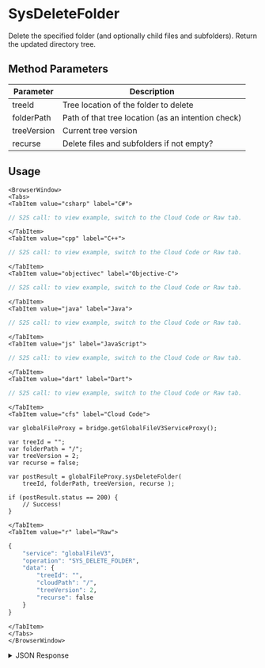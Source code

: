 # SysDeleteFolder

Delete the specified folder (and optionally child files and subfolders). Return the updated directory tree.

<PartialServop service_name="globalFileV3" operation_name="SYS_DELETE_FOLDER" />

## Method Parameters

| Parameter   | Description                                        |
| ----------- | -------------------------------------------------- |
| treeId      | Tree location of the folder to delete              |
| folderPath  | Path of that tree location (as an intention check) |
| treeVersion | Current tree version                               |
| recurse     | Delete files and subfolders if not empty?          |

## Usage

```mdx-code-block
<BrowserWindow>
<Tabs>
<TabItem value="csharp" label="C#">
```

```csharp
// S2S call: to view example, switch to the Cloud Code or Raw tab.
```

```mdx-code-block
</TabItem>
<TabItem value="cpp" label="C++">
```

```cpp
// S2S call: to view example, switch to the Cloud Code or Raw tab.
```

```mdx-code-block
</TabItem>
<TabItem value="objectivec" label="Objective-C">
```

```objectivec
// S2S call: to view example, switch to the Cloud Code or Raw tab.
```

```mdx-code-block
</TabItem>
<TabItem value="java" label="Java">
```

```java
// S2S call: to view example, switch to the Cloud Code or Raw tab.
```

```mdx-code-block
</TabItem>
<TabItem value="js" label="JavaScript">
```

```javascript
// S2S call: to view example, switch to the Cloud Code or Raw tab.
```

```mdx-code-block
</TabItem>
<TabItem value="dart" label="Dart">
```

```dart
// S2S call: to view example, switch to the Cloud Code or Raw tab.
```

```mdx-code-block
</TabItem>
<TabItem value="cfs" label="Cloud Code">
```

```cfscript
var globalFileProxy = bridge.getGlobalFileV3ServiceProxy();

var treeId = "";
var folderPath = "/";
var treeVersion = 2;
var recurse = false;

var postResult = globalFileProxy.sysDeleteFolder(
    treeId, folderPath, treeVersion, recurse );

if (postResult.status == 200) {
    // Success!
}
```

```mdx-code-block
</TabItem>
<TabItem value="r" label="Raw">
```

```r
{
	"service": "globalFileV3",
	"operation": "SYS_DELETE_FOLDER",
	"data": {
        "treeId": "",
        "cloudPath": "/",
        "treeVersion": 2,
        "recurse": false
	}
}
```

```mdx-code-block
</TabItem>
</Tabs>
</BrowserWindow>
```

<details>
<summary>JSON Response</summary>

```json
{
    "status": 200,
    "data": {
        "globalTree": {
            "tree": [
                {
                    "treeId": "2188e9cf-27fa-4a33-8d06-3306f9a74bf8",
                    "children": null,
                    "name": "art",
                    "type": "Folder",
                    "desc": "Folder for art assets"
                },
                {
                    "treeId": "146cce63-da7a-40c7-bd57-5b5f81607523",
                    "children": null,
                    "name": "audio",
                    "type": "Folder",
                    "desc": "For audio files"
                }
            ],
            "treeVersion": 3
        }
    }
}
```

</details>

